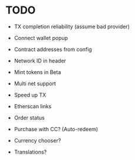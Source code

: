 # TODO

- TX completion reliability (assume bad provider)
- Connect wallet popup
- Contract addresses from config
- Network ID in header

- Mint tokens in Beta
- Multi net support
- Speed up TX
- Etherscan links
- Order status

- Purchase with CC? (Auto-redeem)
- Currency chooser?
- Translations?
